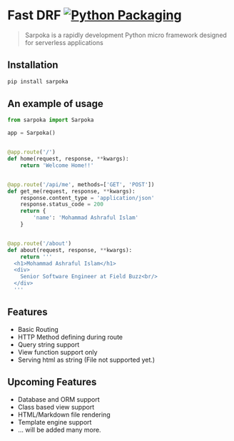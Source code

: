 # Fast DRF [![Python Packaging](https://github.com/iashraful/sarpoka/actions/workflows/python-packaging.yml/badge.svg?branch=master)](https://github.com/iashraful/sarpoka/actions/workflows/python-packaging.yml)
> Sarpoka is a rapidly development Python micro framework designed for serverless applications

## Installation
```sh
pip install sarpoka
```

## An example of usage
```python
from sarpoka import Sarpoka

app = Sarpoka()


@app.route('/')
def home(request, response, **kwargs):
    return 'Welcome Home!!'


@app.route('/api/me', methods=['GET', 'POST'])
def get_me(request, response, **kwargs):
    response.content_type = 'application/json'
    response.status_code = 200
    return {
        'name': 'Mohammad Ashraful Islam'
    }


@app.route('/about')
def about(request, response, **kwargs):
    return '''
  <h1>Mohammad Ashraful Islam</h1>
  <div>
    Senior Software Engineer at Field Buzz<br/>
  </div>
  '''

```

## Features
* Basic Routing
* HTTP Method defining during route
* Query string support
* View function support only
* Serving html as string (File not supported yet.)

## Upcoming Features
* Database and ORM support
* Class based view support
* HTML/Markdown file rendering
* Template engine support
* ... will be added many more.